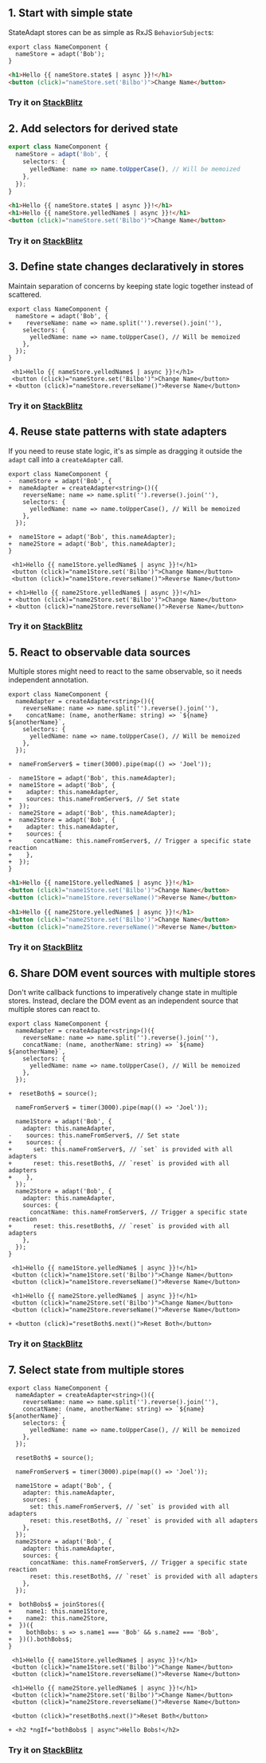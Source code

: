 ## 1. Start with simple state

StateAdapt stores can be as simple as RxJS `BehaviorSubject`s:

```tsx
export class NameComponent {
  nameStore = adapt('Bob');
}
```

```html
<h1>Hello {{ nameStore.state$ | async }}!</h1>
<button (click)="nameStore.set('Bilbo')">Change Name</button>
```

<!-- <video controls loop>
  <source src="./assets/demo-1-simple-state.mov" type="video/mp4"/>
</video> -->

### Try it on [StackBlitz](https://stackblitz.com/edit/angular-ivy-jwt8jh?file=src%2Fapp%2F1-simple-state.component.ts)

## 2. Add selectors for derived state

```typescript
export class NameComponent {
  nameStore = adapt('Bob', {
    selectors: {
      yelledName: name => name.toUpperCase(), // Will be memoized
    },
  });
}
```

```html
<h1>Hello {{ nameStore.state$ | async }}!</h1>
<h1>Hello {{ nameStore.yelledName$ | async }}!</h1>
<button (click)="nameStore.set('Bilbo')">Change Name</button>
```

<!-- <video controls loop>
  <source src="./assets/demo-2-derived-state.mov" type="video/mp4" />
</video> -->

### Try it on [StackBlitz](https://stackblitz.com/edit/angular-ivy-jwt8jh?file=src%2Fapp%2F2-derived-state.component.ts)

## 3. Define state changes declaratively in stores

Maintain separation of concerns by keeping state logic together instead of scattered.

```diff-typescript
export class NameComponent {
  nameStore = adapt('Bob', {
+    reverseName: name => name.split('').reverse().join(''),
    selectors: {
      yelledName: name => name.toUpperCase(), // Will be memoized
    },
  });
}
```

```diff-html
 <h1>Hello {{ nameStore.yelledName$ | async }}!</h1>
 <button (click)="nameStore.set('Bilbo')">Change Name</button>
+ <button (click)="nameStore.reverseName()">Reverse Name</button>
```

<!-- <video controls loop>
  <source src="./assets/demo-3-state-changes.mov" type="video/mp4" />
</video> -->

### Try it on [StackBlitz](https://stackblitz.com/edit/angular-ivy-jwt8jh?file=src%2Fapp%2F3-state-changes.component.ts)

## 4. Reuse state patterns with state adapters

If you need to reuse state logic, it's as simple as dragging it outside the `adapt` call into a `createAdapter` call.

```diff-typescript
export class NameComponent {
-  nameStore = adapt('Bob', {
+  nameAdapter = createAdapter<string>()({
    reverseName: name => name.split('').reverse().join(''),
    selectors: {
      yelledName: name => name.toUpperCase(), // Will be memoized
    },
  });

+  name1Store = adapt('Bob', this.nameAdapter);
+  name2Store = adapt('Bob', this.nameAdapter);
}
```

```diff-html
 <h1>Hello {{ name1Store.yelledName$ | async }}!</h1>
 <button (click)="name1Store.set('Bilbo')">Change Name</button>
 <button (click)="name1Store.reverseName()">Reverse Name</button>

+ <h1>Hello {{ name2Store.yelledName$ | async }}!</h1>
+ <button (click)="name2Store.set('Bilbo')">Change Name</button>
+ <button (click)="name2Store.reverseName()">Reverse Name</button>
```

<!-- <video controls loop>
  <source src="./assets/demo-4-state-adapters.mov" type="video/mp4" />
</video> -->

### Try it on [StackBlitz](https://stackblitz.com/edit/angular-ivy-jwt8jh?file=src%2Fapp%2F4-state-adapters.component.ts)

## 5. React to observable data sources

Multiple stores might need to react to the same observable, so it needs independent annotation.

```diff-typescript
export class NameComponent {
  nameAdapter = createAdapter<string>()({
    reverseName: name => name.split('').reverse().join(''),
+    concatName: (name, anotherName: string) => `${name} ${anotherName}`,
    selectors: {
      yelledName: name => name.toUpperCase(), // Will be memoized
    },
  });

+  nameFromServer$ = timer(3000).pipe(map(() => 'Joel'));

-  name1Store = adapt('Bob', this.nameAdapter);
+  name1Store = adapt('Bob', {
+    adapter: this.nameAdapter,
+    sources: this.nameFromServer$, // Set state
+  });
-  name2Store = adapt('Bob', this.nameAdapter);
+  name2Store = adapt('Bob', {
+    adapter: this.nameAdapter,
+    sources: {
+      concatName: this.nameFromServer$, // Trigger a specific state reaction
+    },
+  });
}
```

```html
<h1>Hello {{ name1Store.yelledName$ | async }}!</h1>
<button (click)="name1Store.set('Bilbo')">Change Name</button>
<button (click)="name1Store.reverseName()">Reverse Name</button>

<h1>Hello {{ name2Store.yelledName$ | async }}!</h1>
<button (click)="name2Store.set('Bilbo')">Change Name</button>
<button (click)="name2Store.reverseName()">Reverse Name</button>
```

<!-- <video controls loop>
  <source src="./assets/demo-5-observable-sources.mov" type="video/mp4" />
</video> -->

### Try it on [StackBlitz](https://stackblitz.com/edit/angular-ivy-jwt8jh?file=src%2Fapp%2F5-observable-sources.component.ts)

## 6. Share DOM event sources with multiple stores

Don't write callback functions to imperatively change state in multiple stores. Instead, declare the DOM event as an independent source that multiple stores can react to.

```diff-typescript
export class NameComponent {
  nameAdapter = createAdapter<string>()({
    reverseName: name => name.split('').reverse().join(''),
    concatName: (name, anotherName: string) => `${name} ${anotherName}`,
    selectors: {
      yelledName: name => name.toUpperCase(), // Will be memoized
    },
  });

+  resetBoth$ = source();

  nameFromServer$ = timer(3000).pipe(map(() => 'Joel'));

  name1Store = adapt('Bob', {
    adapter: this.nameAdapter,
-    sources: this.nameFromServer$, // Set state
+    sources: {
+      set: this.nameFromServer$, // `set` is provided with all adapters
+      reset: this.resetBoth$, // `reset` is provided with all adapters
+    },
  });
  name2Store = adapt('Bob', {
    adapter: this.nameAdapter,
    sources: {
      concatName: this.nameFromServer$, // Trigger a specific state reaction
+      reset: this.resetBoth$, // `reset` is provided with all adapters
    },
  });
}
```

```diff-html
 <h1>Hello {{ name1Store.yelledName$ | async }}!</h1>
 <button (click)="name1Store.set('Bilbo')">Change Name</button>
 <button (click)="name1Store.reverseName()">Reverse Name</button>

 <h1>Hello {{ name2Store.yelledName$ | async }}!</h1>
 <button (click)="name2Store.set('Bilbo')">Change Name</button>
 <button (click)="name2Store.reverseName()">Reverse Name</button>

+ <button (click)="resetBoth$.next()">Reset Both</button>
```

<!-- <video controls loop>
  <source src="./assets/demo-6-dom-sources.mov" type="video/mp4" />
</video> -->

### Try it on [StackBlitz](https://stackblitz.com/edit/angular-ivy-jwt8jh?file=src%2Fapp%2F6-dom-sources.component.ts)

## 7. Select state from multiple stores

```diff-typescript
export class NameComponent {
  nameAdapter = createAdapter<string>()({
    reverseName: name => name.split('').reverse().join(''),
    concatName: (name, anotherName: string) => `${name} ${anotherName}`,
    selectors: {
      yelledName: name => name.toUpperCase(), // Will be memoized
    },
  });

  resetBoth$ = source();

  nameFromServer$ = timer(3000).pipe(map(() => 'Joel'));

  name1Store = adapt('Bob', {
    adapter: this.nameAdapter,
    sources: {
      set: this.nameFromServer$, // `set` is provided with all adapters
      reset: this.resetBoth$, // `reset` is provided with all adapters
    },
  });
  name2Store = adapt('Bob', {
    adapter: this.nameAdapter,
    sources: {
      concatName: this.nameFromServer$, // Trigger a specific state reaction
      reset: this.resetBoth$, // `reset` is provided with all adapters
    },
  });

+  bothBobs$ = joinStores({
+    name1: this.name1Store,
+    name2: this.name2Store,
+  })({
+    bothBobs: s => s.name1 === 'Bob' && s.name2 === 'Bob',
+  })().bothBobs$;
}
```

```diff-html
 <h1>Hello {{ name1Store.yelledName$ | async }}!</h1>
 <button (click)="name1Store.set('Bilbo')">Change Name</button>
 <button (click)="name1Store.reverseName()">Reverse Name</button>

 <h1>Hello {{ name2Store.yelledName$ | async }}!</h1>
 <button (click)="name2Store.set('Bilbo')">Change Name</button>
 <button (click)="name2Store.reverseName()">Reverse Name</button>

 <button (click)="resetBoth$.next()">Reset Both</button>

+ <h2 *ngIf="bothBobs$ | async">Hello Bobs!</h2>
```

<!-- <video controls loop>
  <source src="./assets/demo-7-multi-store-selectors.mov" type="video/mp4" />
</video> -->

### Try it on [StackBlitz](https://stackblitz.com/edit/angular-ivy-jwt8jh?file=src%2Fapp%2F7-multi-store-selectors.component.ts)
